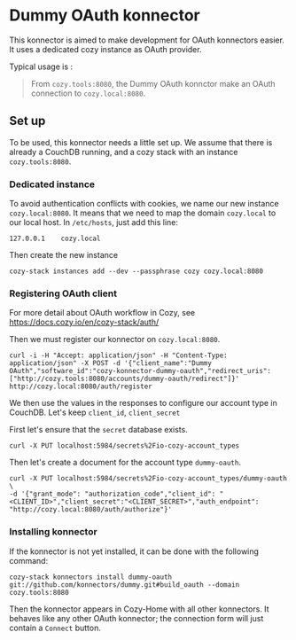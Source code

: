 # Dummy OAuth konnector

This konnector is aimed to make development for OAuth konnectors easier. It uses a dedicated cozy instance as OAuth provider.

Typical usage is :
> From `cozy.tools:8080`, the Dummy OAuth konnctor make an OAuth connection to `cozy.local:8080`.

## Set up

To be used, this konnector needs a little set up. We assume that there is already a CouchDB running, and a cozy stack with an instance `cozy.tools:8080`.

### Dedicated instance

To avoid authentication conflicts with cookies, we name our new instance `cozy.local:8080`. It means that we need to map the domain `cozy.local` to our local host. In `/etc/hosts`, just add this line:

```
127.0.0.1    cozy.local
```

Then create the new instance

```
cozy-stack instances add --dev --passphrase cozy cozy.local:8080
```

### Registering OAuth client

For more detail about OAuth workflow in Cozy, see https://docs.cozy.io/en/cozy-stack/auth/

Then we must register our konnector on `cozy.local:8080`.

```
curl -i -H "Accept: application/json" -H "Content-Type: application/json" -X POST -d '{"client_name":"Dummy OAuth","software_id":"cozy-konnector-dummy-oauth","redirect_uris":["http://cozy.tools:8080/accounts/dummy-oauth/redirect"]}' http://cozy.local:8080/auth/register
```

We then use the values in the responses to configure our account type in CouchDB. Let's keep `client_id`, `client_secret`

First let's ensure that the `secret` database exists.
```
curl -X PUT localhost:5984/secrets%2Fio-cozy-account_types
```

Then let's create a document for the account type `dummy-oauth`.

```
curl -X PUT localhost:5984/secrets%2Fio-cozy-account_types/dummy-oauth \
-d '{"grant_mode": "authorization_code","client_id": "<CLIENT_ID>","client_secret":"<CLIENT_SECRET>","auth_endpoint": "http://cozy.local:8080/auth/authorize"}'
```

### Installing konnector

If the konnector is not yet installed, it can be done with the following command:

```
cozy-stack konnectors install dummy-oauth git://github.com/konnectors/dummy.git#build_oauth --domain cozy.tools:8080
```

Then the konnector appears in Cozy-Home with all other konnectors. It behaves like any other OAuth konnector; the connection form will just contain a `Connect` button.
